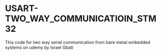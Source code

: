 # USART-TWO_WAY_COMMUNICATIOIN_STM32

This code for two way serial communication from bare metal embedded systems on udemy by Israel Gbati
